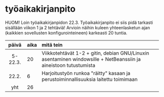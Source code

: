 # työaikakirjanpito

HUOM! Loin työaikakirjanpidon 22.3. Työaikakirjanpito ei siis pidä tarkasti sisällään viikon 1 ja 2 tehtäviä! Arvioin näihin
kuleen yhteenlasketun ajan (kaikkien sovellusten konfigurointeineen) karkeasti 20 tuntia.



| päivä  | aika | mitä tein  |
| :-----:|:-----| :-----|
| 5-22.3.| 20   | Viikkotehtävät 1-2 + gitin, debian GNU/Linuxin asentaminen windowsille + NetBeanssiin ja aineistoon tutustumista|
| 22.2.  | 6    | Harjoitustyön runkoa "räitty" kasaan ja perustoiminnallisuuksia laitettu toimimaan |
| yht    | 26   |   | 
